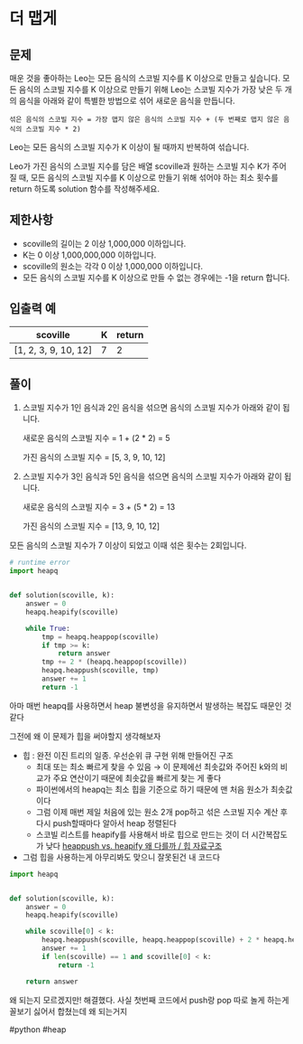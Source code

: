 # 더 맵게

## 문제

매운 것을 좋아하는 Leo는 모든 음식의 스코빌 지수를 K 이상으로 만들고 싶습니다. 모든 음식의 스코빌 지수를 K 이상으로 만들기 위해 Leo는 스코빌 지수가 가장 낮은 두 개의 음식을 아래와 같이 특별한 방법으로 섞어 새로운 음식을 만듭니다.

`섞은 음식의 스코빌 지수 = 가장 맵지 않은 음식의 스코빌 지수 + (두 번째로 맵지 않은 음식의 스코빌 지수 * 2)`

Leo는 모든 음식의 스코빌 지수가 K 이상이 될 때까지 반복하여 섞습니다.

Leo가 가진 음식의 스코빌 지수를 담은 배열 scoville과 원하는 스코빌 지수 K가 주어질 때, 모든 음식의 스코빌 지수를 K 이상으로 만들기 위해 섞어야 하는 최소 횟수를 return 하도록 solution 함수를 작성해주세요.

## 제한사항

- scoville의 길이는 2 이상 1,000,000 이하입니다.
- K는 0 이상 1,000,000,000 이하입니다.
- scoville의 원소는 각각 0 이상 1,000,000 이하입니다.
- 모든 음식의 스코빌 지수를 K 이상으로 만들 수 없는 경우에는 -1을 return 합니다.

## 입출력 예

| scoville             | K   | return |
| -------------------- | --- | ------ |
| [1, 2, 3, 9, 10, 12] | 7   | 2      |

## 풀이

1. 스코빌 지수가 1인 음식과 2인 음식을 섞으면 음식의 스코빌 지수가 아래와 같이 됩니다.

   새로운 음식의 스코빌 지수 = 1 + (2 \* 2) = 5

   가진 음식의 스코빌 지수 = [5, 3, 9, 10, 12]

2. 스코빌 지수가 3인 음식과 5인 음식을 섞으면 음식의 스코빌 지수가 아래와 같이 됩니다.

   새로운 음식의 스코빌 지수 = 3 + (5 \* 2) = 13

   가진 음식의 스코빌 지수 = [13, 9, 10, 12]

모든 음식의 스코빌 지수가 7 이상이 되었고 이때 섞은 횟수는 2회입니다.

```python
# runtime error
import heapq


def solution(scoville, k):
    answer = 0
    heapq.heapify(scoville)

    while True:
        tmp = heapq.heappop(scoville)
        if tmp >= k:
            return answer
        tmp += 2 * (heapq.heappop(scoville))
        heapq.heappush(scoville, tmp)
        answer += 1
		return -1
```

아마 매번 heapq를 사용하면서 heap 불변성을 유지하면서 발생하는 복잡도 때문인 것 같다

그전에 왜 이 문제가 힙을 써야할지 생각해보자

- 힙 : 완전 이진 트리의 일종. 우선순위 큐 구현 위해 만들어진 구조
  - 최대 또는 최소 빠르게 찾을 수 있음 → 이 문제에선 최솟값와 주어진 k와의 비교가 주요 연산이기 때문에 최솟값을 빠르게 찾는 게 좋다
  - 파이썬에서의 heapq는 최소 힙을 기준으로 하기 때문에 맨 처음 원소가 최솟값이다
  - 그럼 이제 매번 제일 처음에 있는 원소 2개 pop하고 섞은 스코빌 지수 계산 후 다시 push할때마다 알아서 heap 정렬된다
  - 스코빌 리스트를 heapify를 사용해서 바로 힙으로 만드는 것이 더 시간복잡도가 낮다
    [heappush vs. heapify 왜 다를까 / 힙 자료구조](https://ninefloor-design.tistory.com/216)
- 그럼 힙을 사용하는게 아무리봐도 맞으니 잘못된건 내 코드다

```python
import heapq


def solution(scoville, k):
    answer = 0
    heapq.heapify(scoville)

    while scoville[0] < k:
        heapq.heappush(scoville, heapq.heappop(scoville) + 2 * heapq.heappop(scoville))
        answer += 1
        if len(scoville) == 1 and scoville[0] < k:
            return -1

    return answer
```

왜 되는지 모르겠지만! 해결했다. 사실 첫번째 코드에서 push랑 pop 따로 놀게 하는게 꼴보기 싫어서 합쳤는데 왜 되는거지

#python #heap
